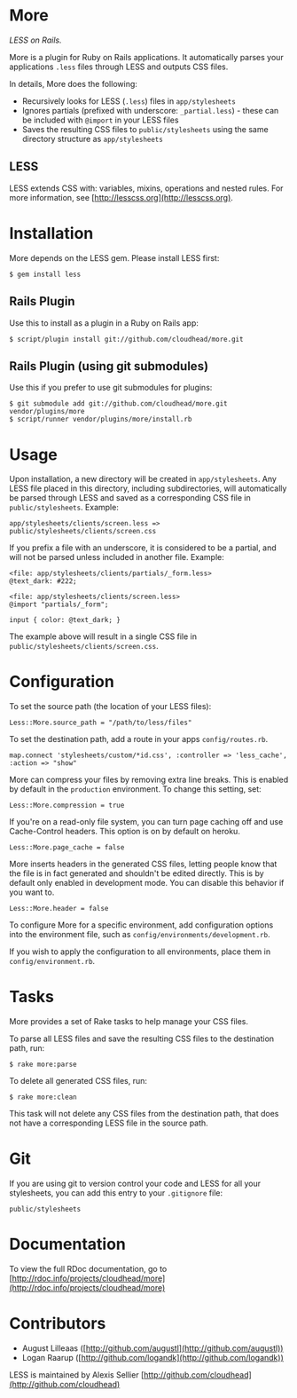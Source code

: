 More
====

*LESS on Rails.*

More is a plugin for Ruby on Rails applications. It automatically parses your applications `.less` files through LESS and outputs CSS files.

In details, More does the following:

* Recursively looks for LESS (`.less`) files in `app/stylesheets`
* Ignores partials (prefixed with underscore: `_partial.less`) - these can be included with `@import` in your LESS files
* Saves the resulting CSS files to `public/stylesheets` using the same directory structure as `app/stylesheets`

LESS
----

LESS extends CSS with: variables, mixins, operations and nested rules. For more information, see [http://lesscss.org](http://lesscss.org).


Installation
============

More depends on the LESS gem. Please install LESS first:

	$ gem install less

Rails Plugin
------------

Use this to install as a plugin in a Ruby on Rails app:

	$ script/plugin install git://github.com/cloudhead/more.git

Rails Plugin (using git submodules)
-----------------------------------

Use this if you prefer to use git submodules for plugins:

	$ git submodule add git://github.com/cloudhead/more.git vendor/plugins/more
	$ script/runner vendor/plugins/more/install.rb


Usage
=====

Upon installation, a new directory will be created in `app/stylesheets`. Any LESS file placed in this directory, including subdirectories, will
automatically be parsed through LESS and saved as a corresponding CSS file in `public/stylesheets`. Example:

	app/stylesheets/clients/screen.less => public/stylesheets/clients/screen.css
	
If you prefix a file with an underscore, it is considered to be a partial, and will not be parsed unless included in another file. Example:

	<file: app/stylesheets/clients/partials/_form.less>
	@text_dark: #222;
	
	<file: app/stylesheets/clients/screen.less>
	@import "partials/_form";
	
	input { color: @text_dark; }

The example above will result in a single CSS file in `public/stylesheets/clients/screen.css`.


Configuration
=============

To set the source path (the location of your LESS files):

	Less::More.source_path = "/path/to/less/files"
	
To set the destination path, add a route in your apps `config/routes.rb`.

	map.connect 'stylesheets/custom/*id.css', :controller => 'less_cache', :action => "show"

More can compress your files by removing extra line breaks. This is enabled by default in the `production` environment. To change this setting, set:

	Less::More.compression = true

If you're on a read-only file system, you can turn page caching off and use Cache-Control headers. This option is on by default on heroku.

	Less::More.page_cache = false
  
More inserts headers in the generated CSS files, letting people know that the file is in fact generated and shouldn't be edited directly. This is by default only enabled in development mode. You can disable this behavior if you want to.

	Less::More.header = false

To configure More for a specific environment, add configuration options into the environment file, such as `config/environments/development.rb`.

If you wish to apply the configuration to all environments, place them in `config/environment.rb`.


Tasks
=====

More provides a set of Rake tasks to help manage your CSS files.

To parse all LESS files and save the resulting CSS files to the destination path, run:

	$ rake more:parse

To delete all generated CSS files, run:

	$ rake more:clean

This task will not delete any CSS files from the destination path, that does not have a corresponding LESS file in the source path.


Git
===

If you are using git to version control your code and LESS for all your stylesheets, you can add this entry to your `.gitignore` file:

	public/stylesheets


Documentation
=============

To view the full RDoc documentation, go to [http://rdoc.info/projects/cloudhead/more](http://rdoc.info/projects/cloudhead/more)


Contributors
============
* August Lilleaas ([http://github.com/augustl](http://github.com/augustl))
* Logan Raarup ([http://github.com/logandk](http://github.com/logandk))

LESS is maintained by Alexis Sellier [http://github.com/cloudhead](http://github.com/cloudhead)
